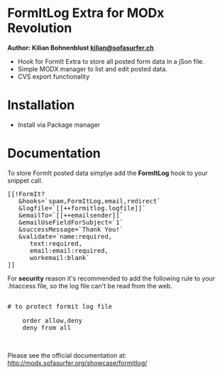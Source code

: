 FormItLog Extra for MODx Revolution
=================================
**Author: Kilian Bohnenblust <kilian@sofasurfer.ch>**

- Hook for FormIt Extra to store all posted form data in a jSon file.
- Simple MODX manager to list and edit posted data.
- CVS export functionality

Installation
============

- Install via Package manager


Documentation
=============

To store FormIt posted data simplye add the **FormItLog** hook to your snippet call. 

<pre>
[[!FormIt?
   &hooks=`spam,FormItLog,email,redirect`
   &logfile=`[[++formitlog.logfile]]`
   &emailTo=`[[++emailsender]]`
   &emailUseFieldForSubject=`1`
   &successMessage=`Thank You!`
   &validate=`name:required,
      text:required,
      email:email:required,
      workemail:blank`
]]
</pre>

For **security** reason it's recommended to add the following rule to your .htaccess file, so the log file can't be read from the web.
<pre>

# to protect formit log file 
<Files formitlog.json>
	order allow,deny
	deny from all
</Files>

</pre>

Please see the official documentation at:
http://modx.sofasurfer.org/showcase/formitlog/